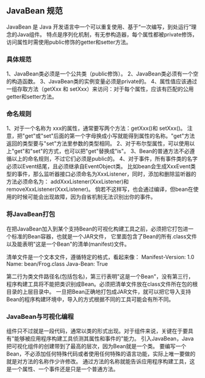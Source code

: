 ## JavaBean 规范 ##

JavaBean 是 Java 开发语言中一个可以重复使用、基于“一次编写，到处运行”理念的Java组件。
特点是序列化机制，有无参构造器，每个属性都被private修饰，访问属性时需使用public修饰的getter和setter方法。


### 具体规范

1、JavaBean类必须是一个公共类（public修饰）。
2、JavaBean类必须有一个空的构造函数。
3、JavaBean类的实例变量必须是private的。
4、属性值应该通过一组存取方法（getXxx 和 setXxx）来访问：对于每个属性，应该有匹配的公用 getter和setter方法。


### 命名规则
                  
1、对于一个名称为 xxx的属性，通常要写两个方法：getXxx()和 setXxx()。
注意，把"get"或"set"后面的第一个字母换成小写就能得到属性的名称。"get"方法返回的类型要与"set"方法里参数的类型相同。
2、对于布尔型属性，可以使用以上"get"和"set"的方式，也可以把"get"替换成"is"。
3、Bean的普通方法不必遵循以上的命名规则，不过它们必须是public的。
4、对于事件，所有事件类的名字必须以Event结尾，且必须继承自EventObject类。
比如bean会生成XxxEvent类型的事件，那么监听器接口必须命名为XxxListener，同时，添加和删除监听器的方法必须命名为：
addXxxListener(XxxListener)和removeXxxListener(XxxListener)。
倘若不这样写，也会通过编译，但bean在使用的时候可能会出现故障，因为自省机制无法识别出你的事件。


### 将JavaBean打包
                      
在把JavaBean加入到某个支持Bean的可视化构建工具之前，必须把它打包进一个标准的Bean容器，也就是一个JAR文件，
它里面包含了Bean的所有.class文件以及能表明"这是一个Bean"的清单(manifest)文件。

清单文件是一个文本文件，遵循特定的格式，看起来像：
Manifest-Version: 1.0
Name: bean/Frog.class
Java-Bean: True

第二行为类文件路径名(包括包名)，第三行表明"这是一个Bean"，没有第三行，程序构建工具将不能把类识别成Bean。必须把清单文件放在class文件所在包的根目录的上层目录中。
一旦把Bean正确地打包成JAR文件，就可以把它导入支持Bean的程序构建环境中，导入的方式根据不同的工具可能会有所不同。


### JavaBean与可视化编程

组件只不过就是一段代码，通常以类的形式出现。对于组件来说，关键在于要具有"能够被应用程序构建工具侦测其属性和事件的"能力。
引入JavaBean，Java把可视化组件的创建带到了最高的层次，因为Bean就是一个类。
要编写一个Bean，不必添加任何特殊代码或者使用任何特殊的语言功能，实际上唯一要做的就是对方法的名称作少许修改。
通过方法的名称就能告诉应用程序构建工具，这是一个属性、一个事件还是只是一个普通方法。